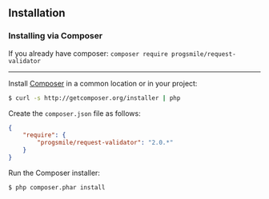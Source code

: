 
## Installation

### Installing via Composer

If you already have composer:
```composer require progsmile/request-validator```
___

Install [Composer](http://getcomposer.org) in a common location or in your project:

```sh
$ curl -s http://getcomposer.org/installer | php
```

Create the `composer.json` file as follows:

```json
{
    "require": {
        "progsmile/request-validator": "2.0.*"
    }
}
```

Run the Composer installer:

```sh
$ php composer.phar install
```
